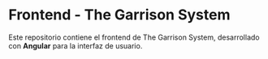 # Frontend - The Garrison System

Este repositorio contiene el frontend de The Garrison System, desarrollado con **Angular** para la interfaz de usuario.
